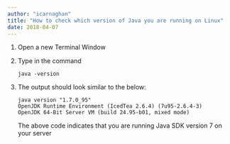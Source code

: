 ```yaml
---
author: "icarnaghan"
title: "How to check which version of Java you are running on Linux"
date: 2018-04-07
---
```


1. Open a new Terminal Window
2. Type in the command
    
    ```
    java -version
    ```
    
3. The output should look similar to the below:
    
    ```
    java version "1.7.0_95"
    OpenJDK Runtime Environment (IcedTea 2.6.4) (7u95-2.6.4-3)
    OpenJDK 64-Bit Server VM (build 24.95-b01, mixed mode)
    ```
    
    The above code indicates that you are running Java SDK version 7 on your server

